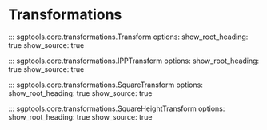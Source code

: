 # Transformations

::: sgptools.core.transformations.Transform
    options:
      show_root_heading: true
      show_source: true

::: sgptools.core.transformations.IPPTransform
    options:
      show_root_heading: true
      show_source: true
      
::: sgptools.core.transformations.SquareTransform
    options:
      show_root_heading: true
      show_source: true

::: sgptools.core.transformations.SquareHeightTransform
    options:
      show_root_heading: true
      show_source: true
